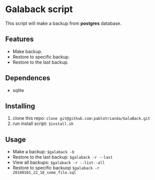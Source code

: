 # Galaback script
This script will make a backup from **postgres** database.

## Features
  * Make backup.
  * Restore to specific backup.
  * Restore to the last backup.
  
## Dependences
  * sqlite
 
## Installing
  1. clone this repo: ```clone git@github.com:pablotrianda/GalaBack.git```
  2. run install script: ```$install.sh``` 
  
## Usage
* Make a backup:
  ```$galaback -b```
* Restore to the last backup:
  ```$galaback -r --last```
* View all backups: 
```$galaback -r --list--all```
* Restore to specific backuop
```$galaback -r 20180101_22_18_some_file.sql```
 

  
